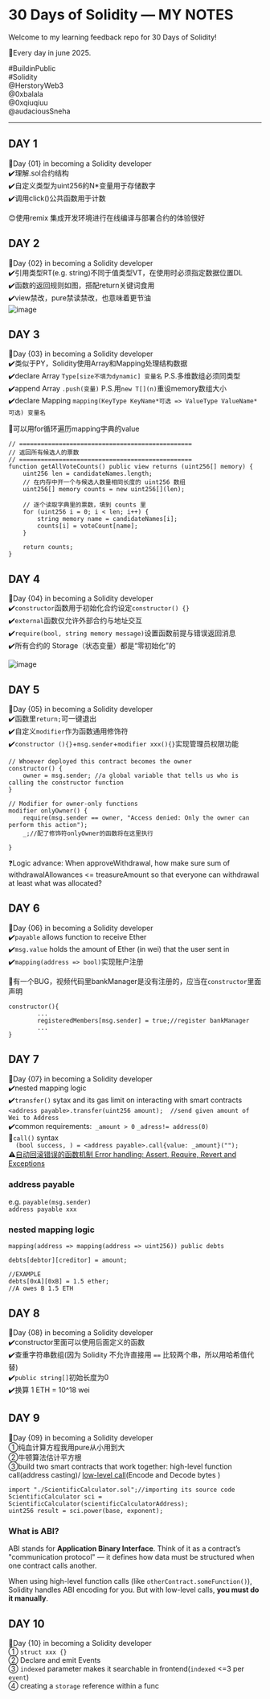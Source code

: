 # 30 Days of Solidity — MY NOTES

Welcome to my learning feedback repo for 30 Days of Solidity!

🥕Every day in june 2025.

#BuildinPublic  
#Solidity  
@HerstoryWeb3  
@0xbalala  
@0xqiuqiuu  
@audaciousSneha  

---

## DAY 1
📑Day {01} in becoming a Solidity developer   
✔️理解.sol合约结构  
✔️自定义类型为uint256的N*变量用于存储数字  
✔️调用click()公共函数用于计数  

😊使用remix 集成开发环境进行在线编译与部署合约的体验很好  


## DAY 2
📑Day {02} in becoming a Solidity developer  
✔️引用类型RT(e.g. string)不同于值类型VT，在使用时必须指定数据位置DL  
✔️函数的返回规则如图，搭配return关键词食用  
✔️view禁改，pure禁读禁改，也意味着更节油  
![image](https://github.com/user-attachments/assets/eb0850cd-992c-4b75-aa68-32347bed36fd)


## DAY 3
📑Day {03} in becoming a Solidity developer  
✔️类似于PY，Solidity使用Array和Mapping处理结构数据  
✔️declare Array `Type[size不填为dynamic] 变量名` P.S.多维数组必须同类型  
✔️append Array `.push(变量)` P.S.用`new T[](n)`重设memory数组大小  
✔️declare Mapping `mapping(KeyType KeyName*可选 => ValueType ValueName*可选) 变量名`   

🤔可以用for循环遍历mapping字典的value

```solidity
// ================================================
// 返回所有候选人的票数
// ================================================
function getAllVoteCounts() public view returns (uint256[] memory) {
    uint256 len = candidateNames.length;
    // 在内存中开一个与候选人数量相同长度的 uint256 数组
    uint256[] memory counts = new uint256[](len);

    // 逐个读取字典里的票数，填到 counts 里
    for (uint256 i = 0; i < len; i++) {
        string memory name = candidateNames[i];
        counts[i] = voteCount[name];
    }

    return counts;
}
```   

## DAY 4
📑Day {04} in becoming a Solidity developer  
✔️`constructor`函数用于初始化合约设定`constructor() {}`  
✔️`external`函数仅允许外部合约与地址交互  
✔️`require(bool, string memory message)`设置函数前提与错误返回消息  
✔️所有合约的 Storage（状态变量）都是“零初始化”的  

![image](https://github.com/user-attachments/assets/262f6586-76ea-49f3-b608-e3d866085172)


## DAY 5
📑Day {05} in becoming a Solidity developer  
✔️函数里`return;`可一键退出    
✔️自定义`modifier`作为函数通用修饰符    
✔️`constructor (){}`+`msg.sender`+`modifier xxx(){}`实现管理员权限功能   
```solidity
// Whoever deployed this contract becomes the owner
constructor() {
    owner = msg.sender; //a global variable that tells us who is calling the constructor function
}

// Modifier for owner-only functions
modifier onlyOwner() {
    require(msg.sender == owner, "Access denied: Only the owner can perform this action");
    _;//配了修饰符onlyOwner的函数将在这里执行

}
```

❓Logic advance: When approveWithdrawal, how make sure sum of withdrawalAllowances <= treasureAmount so that everyone can withdrawal at least what was allocated?  


## DAY 6
📑Day {06} in becoming a Solidity developer  
✔️`payable` allows function to receive Ether  
✔️`msg.value` holds the amount of Ether (in wei) that the user sent in  
✔️`mapping(address => bool)`实现账户注册  

🐞有一个BUG，视频代码里bankManager是没有注册的，应当在`constructor`里面声明  

```solidity
constructor(){
        ...
        registeredMembers[msg.sender] = true;//register bankManager
        ...
}
```


## DAY 7
📑Day {07} in becoming a Solidity developer  
✔️nested mapping logic  
✔️`transfer()` sytax and its gas limit on interacting with smart contracts  
`<address payable>.transfer(uint256 amount);  //send given amount of Wei to Address`  
✔️common requirements:` _amount > 0` `_adress!= address(0)`    
🤔`call()` syntax   
`  (bool success, ) = <address payable>.call{value: _amount}("");`  
⚠️[自动回滚错误的函数机制 Error handling: Assert, Require, Revert and Exceptions](https://docs.soliditylang.org/en/latest/control-structures.html#error-handling-assert-require-revert-and-exceptions)

### address payable
e.g.   `payable(msg.sender)`   
`address payable xxx`    
### nested mapping logic
```solidity
mapping(address => mapping(address => uint256)) public debts

debts[debtor][creditor] = amount;

//EXAMPLE
debts[0xA][0xB] = 1.5 ether;
//A owes B 1.5 ETH

```


## DAY 8
📑Day {08} in becoming a Solidity developer  
✔️constructor里面可以使用后面定义的函数   
✔️查重字符串数组(因为 Solidity 不允许直接用 `==` 比较两个串，所以用哈希值代替)    
✔️`public string[]`初始长度为0    
✔️换算 1 ETH = 10^18 wei    


## DAY 9
📑Day {09} in becoming a Solidity developer  
①纯血计算方程我用pure从小用到大   
②牛顿算法估计平方根  
③build two smart contracts that work together:  high-level function call(address casting)/ [low-level call](https://builder-hub.notion.site/Smart-Calculator-1d05720a23ef803a86e3e16d534b51ab)(Encode and Decode bytes )  
```sol
import "./ScientificCalculator.sol";//importing its source code
ScientificCalculator sci = ScientificCalculator(scientificCalculatorAddress);
uint256 result = sci.power(base, exponent);
```

### What is ABI?

ABI stands for **Application Binary Interface**. Think of it as a contract’s "communication protocol" — it defines how data must be structured when one contract calls another.  

When using high-level function calls (like `otherContract.someFunction()`), Solidity handles ABI encoding for you. But with low-level calls, **you must do it manually**.  

## DAY 10
📑Day {10} in becoming a Solidity developer  
① `struct xxx {}`  
② Declare and emit Events  
③ `indexed` parameter makes it searchable in frontend(`indexed` <=3 per `event`)  
④ creating a `storage` reference within a func  
